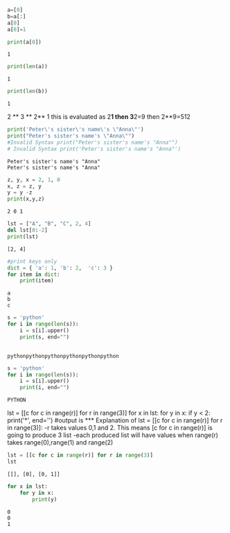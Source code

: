 ```python
a=[0]
b=a[:]
a[0]
a[0]=1
```


```python
print(a[0])
```

    1



```python
print(len(a))
```

    1



```python
print(len(b))
```

    1

2 ** 3 ** 2** 1
this is evaluated as 2**1
then 3**2=9
then 2**9=512


```python
print('Peter\'s sister\'s name\'s \"Anna\"')
print("Peter's sister's name's \"Anna\"")
#Invalid Syntax print("Peter's sister's name's "Anna"")
# Invalid Syntax print('Peter's sister's name's "Anna"')
```

    Peter's sister's name's "Anna"
    Peter's sister's name's "Anna"



```python
z, y, x = 2, 1, 0
x, z = z, y
y = y -z
print(x,y,z)
```

    2 0 1



```python
lst = ["A", "B", "C", 2, 4]
del lst[0:-2]
print(lst)
```

    [2, 4]



```python
#print keys only
dict = { 'a': 1, 'b': 2,  'c': 3 }
for item in dict:
    print(item)
```

    a
    b
    c



```python
s = 'python'
for i in range(len(s)):
    i = s[i].upper()
    print(s, end="")
   
```

    pythonpythonpythonpythonpythonpython


```python
s = 'python'
for i in range(len(s)):
    i = s[i].upper()
    print(i, end="")
```

    PYTHON

lst = [[c for c in range(r)] for r in range(3)]
for x in lst:
    for y in x:
        if y < 2:
            print('*', end='')
#output is ***
Explanation of lst = [[c for c in range(r)] for r in range(3)]:
-r takes values 0,1 and 2. This means [c for c in range(r)] is going to produce 3 list
-each produced list will have values when range(r) takes range(0),range(1) and range(2)


```python
lst = [[c for c in range(r)] for r in range(3)]
lst
```




    [[], [0], [0, 1]]




```python
for x in lst:
    for y in x:
        print(y)
```

    0
    0
    1



```python

```
